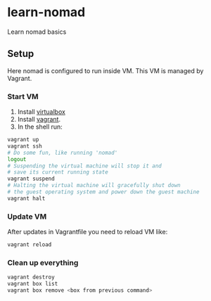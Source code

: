 # learn-nomad
Learn nomad basics

## Setup

Here nomad is configured to run inside VM. 
This VM is managed by Vagrant.

### Start VM

1. Install [virtualbox](https://www.virtualbox.org/)
1. Install [vagrant](https://www.vagrantup.com/downloads).  
1. In the shell run:
```bash
vagrant up
vagrant ssh
# Do some fun, like running 'nomad'
logout
# Suspending the virtual machine will stop it and 
# save its current running state
vagrant suspend
# Halting the virtual machine will gracefully shut down 
# the guest operating system and power down the guest machine
vagrant halt
```

### Update VM

After updates in Vagrantfile you need to reload VM like: 
```bash
vagrant reload
```

### Clean up everything

```bash
vagrant destroy
vagrant box list
vagrant box remove <box from previous command>
```
